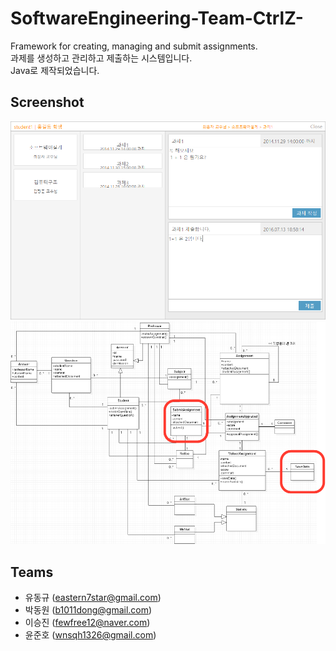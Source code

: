 # SoftwareEngineering-Team-CtrlZ-
Framework for creating, managing and submit assignments.\
과제를 생성하고 관리하고 제출하는 시스템입니다.\
Java로 제작되었습니다.

## Screenshot
![screenshot0](https://github.com/Tamuel/SoftwareEngineering-Team-CtrlZ-/blob/master/Screenshot/01_assignment.png)
![screenshot1](https://github.com/Tamuel/SoftwareEngineering-Team-CtrlZ-/blob/master/Screenshot/02_assignment.png)

## Teams
* 유동규 (eastern7star@gmail.com)
* 박동원 (b1011dong@gmail.com)
* 이승진 (fewfree12@naver.com)
* 윤준호 (wnsqh1326@gmail.com)
